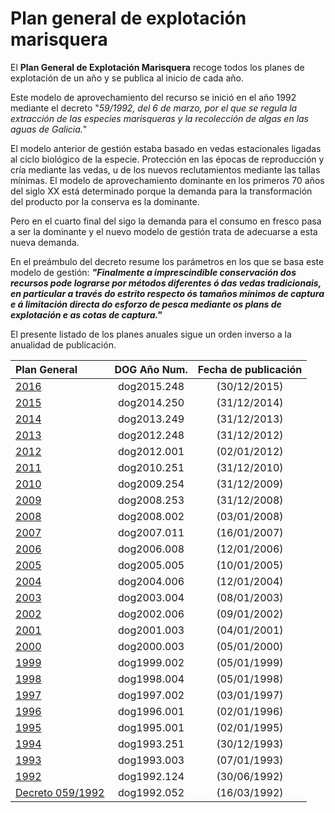 # Plan general de explotación marisquera
 
El __Plan General de Explotación Marisquera__ recoge todos los planes de explotación de un año y se publica al inicio de cada año.
 
Este modelo de aprovechamiento del recurso se inició en el año 1992 mediante el decreto "_59/1992, del 6 de marzo, por el que se regula la extracción de las especies marisqueras y la recolección de algas en las aguas de Galicia._"
 
El modelo anterior de gestión estaba basado en vedas estacionales ligadas al ciclo biológico de la especie. Protección en las épocas de reproducción y cría mediante las vedas, u de los nuevos reclutamientos mediante las tallas mínimas. El modelo de aprovechamiento dominante en los primeros 70 años del siglo XX está determinado porque la demanda para la transformación del producto por la conserva es la dominante.
 
Pero en el cuarto final del sigo la demanda para el consumo en fresco pasa a ser la dominante y el nuevo modelo de gestión trata de adecuarse a esta nueva demanda.
 
En el preámbulo del decreto resume los parámetros en los que se basa este modelo de gestión:
___"Finalmente a imprescindible conservación dos recursos pode lograrse por métodos diferentes ó das vedas tradicionais, en particular a través do estrito respecto ós tamaños mínimos de captura e á limitación directa do esforzo de pesca mediante os plans de explotación e as cotas de captura."___

 
El presente listado de los planes anuales sigue un orden inverso a la anualidad de publicación.

|Plan General|DOG Año Num.| Fecha de publicación|
|:-----------|:----------:|:-------------------:|
[2016][] | dog2015.248 | (30/12/2015)
[2015][]|dog2014.250|(31/12/2014)
[2014][]|dog2013.249|(31/12/2013)
[2013][]|dog2012.248|(31/12/2012)
[2012][]|dog2012.001|(02/01/2012)
[2011][]|dog2010.251|(31/12/2010)
[2010][]|dog2009.254|(31/12/2009)
[2009][]|dog2008.253|(31/12/2008)
[2008][]|dog2008.002|(03/01/2008)
[2007][]|dog2007.011|(16/01/2007)
[2006][]|dog2006.008|(12/01/2006)
[2005][]|dog2005.005|(10/01/2005)
[2004][]|dog2004.006|(12/01/2004)
[2003][]|dog2003.004|(08/01/2003)
[2002][]|dog2002.006|(09/01/2002)
[2001][]|dog2001.003|(04/01/2001)
[2000][]|dog2000.003|(05/01/2000)
[1999][]|dog1999.002|(05/01/1999)
[1998][]|dog1998.004|(05/01/1998)
[1997][]|dog1997.002|(03/01/1997)
[1996][]|dog1996.001|(02/01/1996)
[1995][]|dog1995.001|(02/01/1995)
[1994][]|dog1993.251|(30/12/1993)
[1993][]|dog1993.003|(07/01/1993)
[1992][]|dog1992.124|(30/06/1992)
[Decreto 059/1992][]|dog1992.052|(16/03/1992)



 [2016]: http://galiciamarinheira.drupalgardens.com/content/plan-general-de-explotaci%C3%B3n-marisquera-2016
 [2015]: http://galiciamarinheira.drupalgardens.com/content/plan-general-de-explotaci%C3%B3n-marisquera-2015
 [2014]: http://galiciamarinheira.drupalgardens.com/content/plan-xeral-de-explotaci%C3%B3n-marisqueira-2014
 [2013]: http://galiciamarinheira.drupalgardens.com/content/plan-general-de-explotaci%C3%B3n-marisquera-2013
 [2012]: http://galiciamarinheira.drupalgardens.com/content/plan-general-de-explotaci%C3%B3n-marisquera-2012
 [2011]: http://galiciamarinheira.drupalgardens.com/content/plan-general-de-explotaci%C3%B3n-marisquera-2011
 [2010]: http://www.xunta.es/dog/Publicados/2009/20091231/Anuncio3BF4A_es.html
 [2009]: http://www.xunta.es/dog/Publicados/2008/20081231/Anuncio500E6_es.html
 [2008]: http://www.xunta.es/dog/Publicados/2008/20080103/AnuncioD4E_es.html
 [2007]: http://www.xunta.es/dog/Publicados/2007/20070116/Anuncio1B62_es.html
 [2006]: http://www.xunta.es/dog/Publicados/2006/20060112/Anuncio1A62_es.html
 [2005]: http://www.xunta.es/dog/Publicados/2005/20050110/Anuncio105E_es.html
 [2004]: http://www.xunta.es/dog/Publicados/2004/20040112/AnuncioECA_es.html
 [2003]: http://www.xunta.es/dog/Publicados/2003/20030108/AnuncioC62_es.html
 [2002]: http://www.xunta.es/dog/Publicados/2002/20020109/AnuncioD22_es.html
 [2001]: http://www.xunta.es/dog/Publicados/2001/20010104/AnuncioDBE_es.html
 [2000]: http://www.xunta.es/dog/Publicados/2000/20000105/Anuncio6BEA_es.html
 [1999]: http://www.xunta.es/dog/Publicados/1999/19990105/Anuncio11A8E_es.html
 [1998]: http://www.xunta.es/dog/Publicados/1998/19980108/Anuncio23BE_es.html
 [1997]: http://www.xunta.es/dog/Publicados/1997/19970103/AnuncioFC1E_es.html
 [1996]: http://www.xunta.es/dog/Publicados/1996/19960102/Anuncio211A_es.html
 [1995]: http://galiciamarinheira.drupalgardens.com/content/plan-general-de-explotaci%C3%B3n-marisquera-1995
 [1994]: http://galiciamarinheira.drupalgardens.com/content/plan-general-de-explotaci%C3%B3n-marisqueira-1994
 [1993]: http://galiciamarinheira.drupalgardens.com/content/plan-general-de-explotaci%C3%B3n-marisqueira-1993
 [1992]: http://galiciamarinheira.drupalgardens.com/content/plan-general-explotaci%C3%B3n-marisqueira-1992
 [Decreto 059/1992]: http://www.xunta.es/dog/Publicados/1992/19920316/Anuncio627E_es.pdf
 [Decreto 059/1992gl]: http://www.xunta.es/dog/Publicados/1992/19920316/Anuncio1C9A6_gl.pdf
